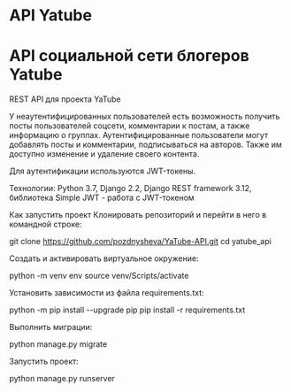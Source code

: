 # API Yatube

# API социальной сети блогеров Yatube

REST API для проекта YaTube

У неаутентифицированных пользователей есть возможность получить посты пользователей соцсети, комментарии к постам, а также информацию о группах. Аутентифицированные пользователи могут добавлять посты и комментарии, подписываться на авторов. Также им доступно изменение и удаление своего контента.

Для аутентификации используются JWT-токены.

Технологии:
Python 3.7, Django 2.2, Django REST framework 3.12, библиотека Simple JWT - работа с JWT-токеном

Как запустить проект
Клонировать репозиторий и перейти в него в командной строке:

git clone https://github.com/pozdnysheva/YaTube-API.git
cd yatube_api

Cоздать и активировать виртуальное окружение:

python -m venv env
source venv/Scripts/activate

Установить зависимости из файла requirements.txt:

python -m pip install --upgrade pip
pip install -r requirements.txt

Выполнить миграции:

python manage.py migrate

Запустить проект:

python manage.py runserver
